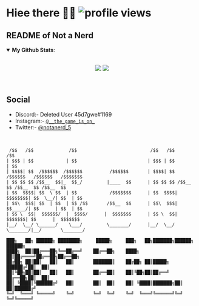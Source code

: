 # Hiee there 👋👻 ![profile views](https://profile-counter.glitch.me/0lp/count.svg)
## README of Not a Nerd 
<details open>
 <summary><b>My Github Stats</b>: </summary>
<br>
<p align = "center">
  <img src = "https://github-readme-stats.vercel.app/api?username=0lp&count_private=true&show_icons=true&theme=tokyonight&line_height=25">
  <img src = "https://github-readme-stats.vercel.app/api/top-langs/?username=0lp&layout=compact&theme=midnight-purple">
</p>
</details>
<br>

## Social
- Discord:- Deleted User 45d7gwe#1169
- Instagram:- [`@__the_game_is_on_`](https://www.instagram.com/__the_game_is_on_) 
- Twitter:- [@notanerd_5](https://twitter.com/notanerd_5)
<br>

```
 /$$   /$$             /$$                           /$$   /$$                           /$$
| $$$ | $$            | $$                          | $$$ | $$                          | $$
| $$$$| $$  /$$$$$$  /$$$$$$          /$$$$$$       | $$$$| $$  /$$$$$$   /$$$$$$   /$$$$$$$
| $$ $$ $$ /$$__  $$|_  $$_/         |____  $$      | $$ $$ $$ /$$__  $$ /$$__  $$ /$$__  $$
| $$  $$$$| $$  \ $$  | $$            /$$$$$$$      | $$  $$$$| $$$$$$$$| $$  \__/| $$  | $$
| $$\  $$$| $$  | $$  | $$ /$$       /$$__  $$      | $$\  $$$| $$_____/| $$      | $$  | $$
| $$ \  $$|  $$$$$$/  |  $$$$/      |  $$$$$$$      | $$ \  $$|  $$$$$$$| $$      |  $$$$$$$
|__/  \__/ \______/    \___/         \_______/      |__/  \__/ \_______/|__/       \_______/                                                                                     
```

```
███╗   ██╗ ██████╗ ████████╗     █████╗     ███╗   ██╗███████╗██████╗ ██████╗ 
████╗  ██║██╔═══██╗╚══██╔══╝    ██╔══██╗    ████╗  ██║██╔════╝██╔══██╗██╔══██╗
██╔██╗ ██║██║   ██║   ██║       ███████║    ██╔██╗ ██║█████╗  ██████╔╝██║  ██║
██║╚██╗██║██║   ██║   ██║       ██╔══██║    ██║╚██╗██║██╔══╝  ██╔══██╗██║  ██║
██║ ╚████║╚██████╔╝   ██║       ██║  ██║    ██║ ╚████║███████╗██║  ██║██████╔╝
╚═╝  ╚═══╝ ╚═════╝    ╚═╝       ╚═╝  ╚═╝    ╚═╝  ╚═══╝╚══════╝╚═╝  ╚═╝╚═════╝                                                                                 
```
